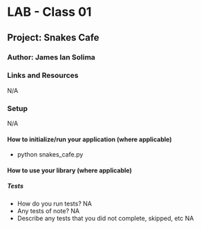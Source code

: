 # LAB - Class 01

## Project: Snakes Cafe
### Author: James Ian Solima
### Links and Resources

N/A

### Setup
N/A

#### How to initialize/run your application (where applicable)
 - python snakes_cafe.py


#### How to use your library (where applicable)
##### Tests
- How do you run tests?
    NA
- Any tests of note?
    NA
- Describe any tests that you did not complete, skipped, etc
    NA